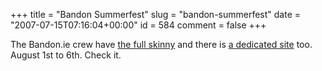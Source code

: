 +++
title = "Bandon Summerfest"
slug = "bandon-summerfest"
date = "2007-07-15T07:16:04+00:00"
id = 584
comment = false
+++

The Bandon.ie crew have [the full skinny](http://www.bandon.ie/blogspot/2007/07/bandon-summer-fest-updated-timetable.html) and there is [a dedicated site](http://www.bandonsummerfest.com/) too. August 1st to 6th. Check it.
